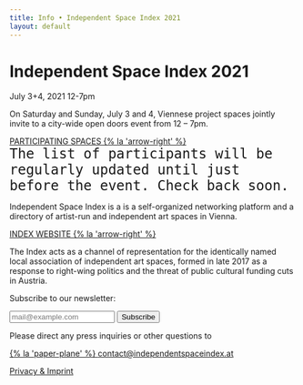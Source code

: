 ```yaml
---
title: Info • Independent Space Index 2021
layout: default
---
```


# Independent Space Index 2021
July 3+4, 2021
12-7pm

On Saturday and Sunday, July 3 and 4, Viennese project spaces jointly invite to a city-wide open doors event from 12 – 7pm.

[PARTICIPATING SPACES {% la 'arrow-right' %}](/list)  
<span style="font-family: monospace; font-size: 1.5rem">The list of participants will be regularly updated until just before the event. Check back soon.</span>

Independent Space Index is a is a self-organized networking platform and a directory of artist-run and independent art spaces in Vienna.

[INDEX WEBSITE {% la 'arrow-right' %}](https://independentspaceindex.at)

The Index acts as a channel of representation for the identically named local association of independent art spaces, formed in late 2017 as a response to right-wing politics and the threat of public cultural funding cuts in Austria.

Subscribe to our newsletter:
<div class="signup-form-container">
    <form id="signup-form" class="signup-form" action="https://independentspaceindex.us3.list-manage.com/subscribe/post?u=0374c316ca0bed48cd24b414d&amp;id=c15dfe900b&amp;c=callback" method="post" target="_blank">
        <div id="js-form-inputs" class="inputs">
            <input class="c-form__input c-button" type="email" name="EMAIL" id="mce-EMAIL" value="" placeholder="mail@example.com" required>
            <button type="submit" name="subscribe" id="mc-embedded-subscribe" class="c-form__input c-button">
                Subscribe
            </button>
        </div>
    
<div style="position: absolute; left: -5000px;" aria-hidden="true"><input type="text" id="js-validate-robot" name="b_8d7d053576f22631489f1987e_32c3d6d6cf" tabindex="-1" value=""></div>
    
<p id="js-subscribe-response"></p>
</form>
</div>

Please direct any press inquiries or other questions to

[{% la 'paper-plane' %} contact@independentspaceindex.at](mailto:contact@independentspaceindex.at)

[Privacy & Imprint](https://independentspaceindex.at/imprint)